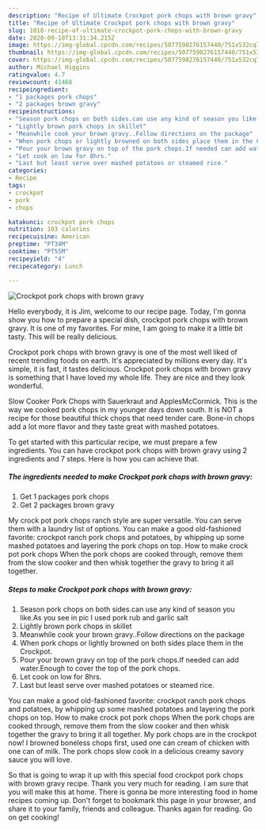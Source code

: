 ```yaml
---
description: "Recipe of Ultimate Crockpot pork chops with brown gravy"
title: "Recipe of Ultimate Crockpot pork chops with brown gravy"
slug: 1018-recipe-of-ultimate-crockpot-pork-chops-with-brown-gravy
date: 2020-09-10T13:31:34.215Z
image: https://img-global.cpcdn.com/recipes/5077598276157440/751x532cq70/crockpot-pork-chops-with-brown-gravy-recipe-main-photo.jpg
thumbnail: https://img-global.cpcdn.com/recipes/5077598276157440/751x532cq70/crockpot-pork-chops-with-brown-gravy-recipe-main-photo.jpg
cover: https://img-global.cpcdn.com/recipes/5077598276157440/751x532cq70/crockpot-pork-chops-with-brown-gravy-recipe-main-photo.jpg
author: Michael Higgins
ratingvalue: 4.7
reviewcount: 41468
recipeingredient:
- "1 packages pork chops"
- "2 packages brown gravy"
recipeinstructions:
- "Season pork chops on both sides.can use any kind of season you like.As you see in pic I used pork rub and garlic salt"
- "Lightly brown pork chops in skillet"
- "Meanwhile cook your brown gravy..Follow directions on the package"
- "When pork chops or lightly browned on both sides place them in the Crockpot."
- "Pour your brown gravy on top of the pork chops.If needed can add water.Enough to cover the top of the pork chops."
- "Let cook on low for 8hrs."
- "Last but least serve over mashed potatoes or steamed rice."
categories:
- Recipe
tags:
- crockpot
- pork
- chops

katakunci: crockpot pork chops 
nutrition: 103 calories
recipecuisine: American
preptime: "PT34M"
cooktime: "PT55M"
recipeyield: "4"
recipecategory: Lunch

---
```



![Crockpot pork chops with brown gravy](https://img-global.cpcdn.com/recipes/5077598276157440/751x532cq70/crockpot-pork-chops-with-brown-gravy-recipe-main-photo.jpg)

Hello everybody, it is Jim, welcome to our recipe page. Today, I'm gonna show you how to prepare a special dish, crockpot pork chops with brown gravy. It is one of my favorites. For mine, I am going to make it a little bit tasty. This will be really delicious.

Crockpot pork chops with brown gravy is one of the most well liked of recent trending foods on earth. It's appreciated by millions every day. It's simple, it is fast, it tastes delicious. Crockpot pork chops with brown gravy is something that I have loved my whole life. They are nice and they look wonderful.

Slow Cooker Pork Chops with Sauerkraut and ApplesMcCormick. This is the way we cooked pork chops in my younger days down south. It is NOT a recipe for those beautiful thick chops that need tender care. Bone-in chops add a lot more flavor and they taste great with mashed potatoes.


To get started with this particular recipe, we must prepare a few ingredients. You can have crockpot pork chops with brown gravy using 2 ingredients and 7 steps. Here is how you can achieve that.

<!--inarticleads1-->

##### The ingredients needed to make Crockpot pork chops with brown gravy:

1. Get 1 packages pork chops
1. Get 2 packages brown gravy


My crock pot pork chops ranch style are super versatile. You can serve them with a laundry list of options. You can make a good old-fashioned favorite: crockpot ranch pork chops and potatoes, by whipping up some mashed potatoes and layering the pork chops on top. How to make crock pot pork chops When the pork chops are cooked through, remove them from the slow cooker and then whisk together the gravy to bring it all together. 

<!--inarticleads2-->

##### Steps to make Crockpot pork chops with brown gravy:

1. Season pork chops on both sides.can use any kind of season you like.As you see in pic I used pork rub and garlic salt
1. Lightly brown pork chops in skillet
1. Meanwhile cook your brown gravy..Follow directions on the package
1. When pork chops or lightly browned on both sides place them in the Crockpot.
1. Pour your brown gravy on top of the pork chops.If needed can add water.Enough to cover the top of the pork chops.
1. Let cook on low for 8hrs.
1. Last but least serve over mashed potatoes or steamed rice.


You can make a good old-fashioned favorite: crockpot ranch pork chops and potatoes, by whipping up some mashed potatoes and layering the pork chops on top. How to make crock pot pork chops When the pork chops are cooked through, remove them from the slow cooker and then whisk together the gravy to bring it all together. My pork chops are in the crockpot now! I browned boneless chops first, used one can cream of chicken with one can of milk. The pork chops slow cook in a delicious creamy savory sauce you will love. 

So that is going to wrap it up with this special food crockpot pork chops with brown gravy recipe. Thank you very much for reading. I am sure that you will make this at home. There is gonna be more interesting food in home recipes coming up. Don't forget to bookmark this page in your browser, and share it to your family, friends and colleague. Thanks again for reading. Go on get cooking!
